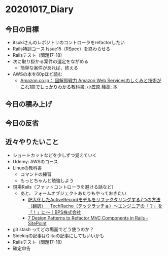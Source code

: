 # 20201017_Diary

## 今日の目標

- itsukiさんのレポジトリのコントローラをrefactorしたい
- Rails特訓コース Issue15（RSpec）を終わらせる
- Railsテスト（問題17-18)
- 次に取り掛かる案件の選定をながめる
  - 簡単な案件があれば、終える
- AWSの本を60pほど読む
  - [Amazon\.co\.jp： 図解即戦力 Amazon Web Servicesのしくみと技術がこれ1冊でしっかりわかる教科書: 小笠原 種高: 本](https://www.amazon.co.jp/dp/4297108895?tag=note0e2a-22&linkCode=ogi&th=1&psc=1)

## 今日の積み上げ

## 今日の反省

## 近々やりたいこと

- ショートカットなどを少しずつ覚えていく
- Udemy: AWSのコース
- Linuxの教科書
  - コマンドの練習
  - もっとちゃんと勉強しよう
- 現場Rails（ファットコントローラを避ける話など）
  - あと、フォームオブジェクトあたりもやっておきたい
    - [肥大化したActiveRecordモデルをリファクタリングする7つの方法（翻訳）｜TechRacho（テックラッチョ）〜エンジニアの「？」を「！」に〜｜BPS株式会社](https://techracho.bpsinc.jp/hachi8833/2013_11_19/14738)
    - [7 Design Patterns to Refactor MVC Components in Rails \- SitePoint](https://www.sitepoint.com/7-design-patterns-to-refactor-mvc-components-in-rails/)
- git stash ってどの場面でどう使うのか？
- Sidekiqの記事はQiitaの記事にしてもいいかも
- Railsテスト（問題17-18)
- 確定申告
